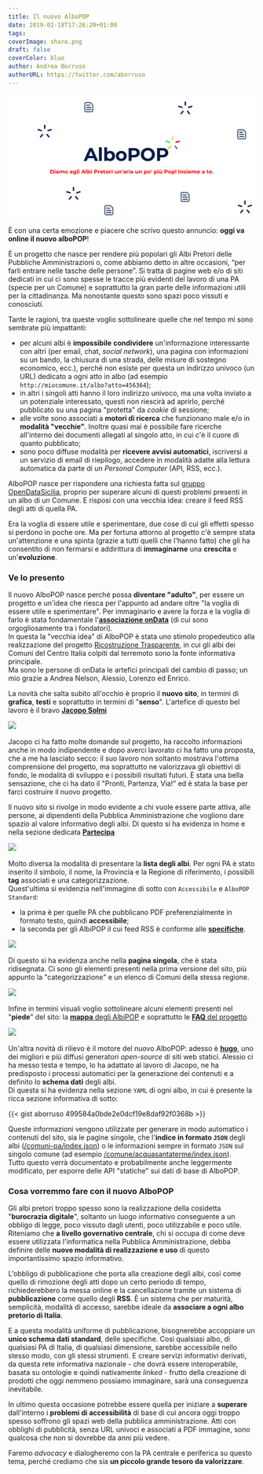 ```yaml
---
title: Il nuovo AlboPOP
date: 2019-02-18T17:26:20+01:00
tags: 
coverImage: share.png
draft: false
coverColor: blue
author: Andrea Borruso
authorURL: https://twitter.com/aborruso
---
```


<img class="img-fluid" src="/images/share.png" /> 

È con una certa emozione e piacere che scrivo questo annuncio: **oggi va online il nuovo alboPOP**!

È un progetto che nasce per rendere più popolari gli Albi Pretori delle Pubbliche Amministrazioni o, come abbiamo detto in altre occasioni, “per farli entrare nelle tasche delle persone”.
Si tratta di pagine web e/o di siti dedicati in cui ci sono spesse le tracce più evidenti del lavoro di una PA (specie per un Comune) e soprattutto la gran parte delle informazioni utili per la cittadinanza. Ma nonostante questo sono spazi poco vissuti e conosciuti.

Tante le ragioni, tra queste voglio sottolineare quelle che nel tempo mi sono sembrate più impattanti:

- per alcuni albi è **impossibile** **condividere** un'informazione interessante con altri (per email, chat, _social network_), una pagina con informazioni su un bando, la chiusura di una strada, delle misure di sostegno economico, ecc.), perché non esiste per questa un indirizzo univoco (un URL) dedicato a ogni atto in albo (ad esempio `http://miocomune.it/albo?atto=456364`);
- in altri i singoli atti hanno il loro indirizzo univoco, ma una volta inviato a un potenziale interessato, questi non riescirà ad aprirlo, perché pubblicato su una pagina "protetta" da _cookie_ di sessione;
- alle volte sono associati a **motori di ricerca** che funzionano male e/o in **modalità "vecchie"**. Inoltre quasi mai è possibile fare ricerche all'interno dei documenti allegati al singolo atto, in cui c'è il cuore di quanto pubblicato;
- sono poco diffuse modalità per **ricevere avvisi automatici**, iscriversi a un servizio di email di riepilogo, accedere in modalità adatte alla lettura automatica da parte di un _Personal Computer_ (API, RSS, ecc.).

AlboPOP nasce per rispondere una richiesta fatta sul [gruppo OpenDataSicilia](https://groups.google.com/forum/#!forum/opendatasicilia), proprio per superare alcuni di questi problemi presenti in un albo di un Comune. E risposi con una vecchia idea: creare il feed RSS degli atti di quella PA.

Era la voglia di essere utile e sperimentare, due cose di cui gli effetti spesso si perdono in poche ore.
Ma per fortuna attorno al progetto c'è sempre stata un'attenzione e una spinta (grazie a tutti quelli che l'hanno fatto) che gli ha consentito di non fermarsi e addirittura di **immaginarne** una **crescita** e un'**evoluzione**.

### Ve lo presento

Il nuovo AlboPOP nasce perché possa **diventare "adulto"**, per essere un progetto e un'idea che riesca per l'appunto ad andare oltre "la voglia di essere utile e sperimentare". Per immaginarlo e avere la forza e la voglia di farlo è stata fondamentale l'[**associazione onData**](http://ondata.it/) (di cui sono orgogliosamente tra i fondatori).<br>In questa la "vecchia idea" di AlboPOP è stata uno stimolo propedeutico alla realizzazione del progetto [Ricostruzione Trasparente](http://ricostruzionetrasparente.it/), in cui gli albi dei Comuni del Centro Italia colpiti dal terremoto sono la fonte informativa principale.<br> Ma sono le persone di onData le artefici principali del cambio di passo; un mio grazie a Andrea Nelson, Alessio, Lorenzo ed Enrico.

La novità che salta subito all'occhio è proprio il **nuovo sito**, in termini di **grafica**, **testi** e soprattutto in termini di "**senso**". L'artefice di questo bel lavoro è il bravo [**Jacopo Solmi**](https://jacoposolmi.github.io/)

<img class="img-fluid" src="/images/AlboPOPnuovo.png" /> 

Jacopo ci ha fatto molte domande sul progetto, ha raccolto informazioni anche in modo indipendente e dopo averci lavorato ci ha fatto una proposta, che a me ha lasciato secco: il suo lavoro non soltanto mostrava l'ottima comprensione del progetto, ma soprattutto ne valorizzava gli obiettivi di fondo, le modalità di sviluppo e i possibili risultati futuri. È stata una bella sensazione, che ci ha dato il "Pronti, Partenza, Via!" ed è stata la base per farci costruire il nuovo progetto.

Il nuovo sito si rivolge in modo evidente a chi vuole essere parte attiva, alle persone, ai dipendenti della Pubblica Amministrazione che vogliono dare spazio al valore informativo degli albi. Di questo si ha evidenza in home e nella sezione dedicata **[Partecipa](/partecipa)**

<img class="img-fluid" src="/images/partecipa.png" /> 

Molto diversa la modalità di presentare la **lista degli albi**. Per ogni PA è stato inserito il simbolo, il nome, la Provincia e la Regione di riferimento, i possibili **tag** associati e una categorizzazione. <br>Quest'ultima si evidenzia nell'immagine di sotto con `Accessibile` e `AlboPOP Standard`:

- la prima è per quelle PA che pubblicano PDF preferenzialmente in formato testo, quindi **accessibile**;
- la seconda per gli AlbiPOP il cui feed RSS è conforme alle [**specifiche**](/specs).

<img class="img-fluid" src="/images/lista.png" /> 

Di questo si ha evidenza anche nella **pagina singola**, che è stata ridisegnata. Ci sono gli elementi presenti nella prima versione del sito, più appunto la "categorizzazione" e un elenco di Comuni della stessa regione.

<img class="img-fluid" src="/images/singleComune.png" />   

Infine in termini visuali voglio sottolineare alcuni elementi presenti nel "**piede**" del sito: la [**mappa** degli AlbiPOP](/mappa) e soprattutto le [**FAQ** del progetto](/faq).

<img class="img-fluid" src="/images/piede.png" />   

Un'altra novità di rilievo è il motore del nuovo AlboPOP: adesso è [**hugo**](https://gohugo.io/), uno dei migliori e più diffusi generatori _open-source_ di siti web statici. Alessio ci ha messo testa e tempo, lo ha adattato al lavoro di Jacopo, ne ha predisposto i processi automatici per la generazione dei contenuti e a definito lo **schema dati** degli albi.<br>
Di questa si ha evidenza nella sezione `YAML` di ogni albo, in cui è presente la ricca sezione informativa di sotto:

{{< gist aborruso 499584a0bde2e0dcf19e8daf92f0368b >}}

Queste informazioni vengono utilizzate per generare in modo automatico i contenuti del sito, sia le pagine singole, che l'**indice in formato `JSON`** degli albi ([/comuni-pa/index.json](/comuni-pa/index.json)) o le informazioni sempre in formato `JSON` sul singolo comune (ad esempio [/comune/acquasantaterme/index.json](/comune/acquasantaterme/index.json)).<br>
Tutto questo verrà documentato e probabilmente anche leggermente modificato, per esporre delle API "statiche" sui dati di base di AlboPOP.

### Cosa vorremmo fare con il nuovo AlboPOP

Gli albi pretori troppo spesso sono la realizzazione della cosìdetta "**burocrazia digitale**", soltanto un luogo informativo conseguente a un obbligo di legge, poco vissuto dagli utenti, poco utilizzabile e poco utile.<br>
Riteniamo che **a livello governativo centrale**, chi si occupa di come deve essere utilizzata l'informatica nella Pubblica Amministrazione, debba definire delle **nuove modalità di realizzazione e uso** di questo importantissimo spazio informativo.<br>

L'obbligo di pubblicazione che porta alla creazione degli albi, così come quello di rimozione degli atti dopo un certo periodo di tempo, richiederebbero la messa online e la cancellazione tramite un sistema di **pubblicazione** come quello degli **RSS**. È un sistema che per maturità, semplicità, modalità di accesso, sarebbe ideale da **associare a ogni albo pretorio di Italia**.

E a questa modalità uniforme di pubblicazione, bisognerebbe accoppiare un **unico schema dati standard**, delle specifiche. Così qualsiasi albo, di qualsiasi PA di Italia, di qualsiasi dimensione, sarebbe accessibile nello stesso modo, con gli stessi strumenti. E creare servizi informativi derivati, da questa rete informativa nazionale - che dovrà essere interoperabile, basata su ontologie e quindi nativamente _linked_ - frutto della creazione di prodotti che oggi nemmeno possiamo immaginare, sarà una conseguenza inevitabile.

In ultimo questa occasione potrebbe essere quella per iniziare a **superare** dall'interno i **problemi di accessibilità** di base di cui ancora oggi troppo spesso soffrono gli spazi web della pubblica amministrazione. Atti con obblighi di pubblicità, senza URL univoci e associati a PDF immagine, sono qualcosa che non si dovrebbe da anni più vedere.

Faremo _advocacy_ e dialogheremo con la PA centrale e periferica su questo tema, perché crediamo che sia **un piccolo grande tesoro da valorizzare**.
